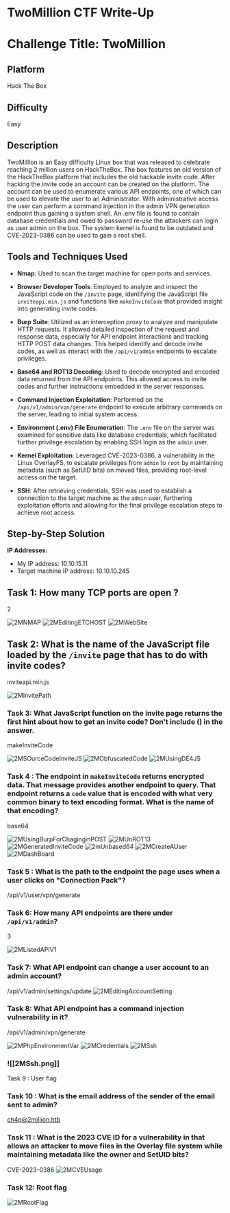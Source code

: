 
# TwoMillion CTF Write-Up

# Challenge Title: TwoMillion

## Platform
Hack The Box

## Difficulty
Easy

## Description
TwoMillion is an Easy difficulty Linux box that was released to celebrate reaching 2 million users on HackTheBox. The box features an old version of the HackTheBox platform that includes the old hackable invite code. After hacking the invite code an account can be created on the platform. The account can be used to enumerate various API endpoints, one of which can be used to elevate the user to an Administrator. With administrative access the user can perform a command injection in the admin VPN generation endpoint thus gaining a system shell. An .env file is found to contain database credentials and owed to password re-use the attackers can login as user admin on the box. The system kernel is found to be outdated and CVE-2023-0386 can be used to gain a root shell.

## Tools and Techniques Used

- **Nmap**: Used to scan the target machine for open ports and services.

- **Browser Developer Tools**: Employed to analyze and inspect the JavaScript code on the `/invite` page, identifying the JavaScript file `inviteapi.min.js` and functions like `makeInviteCode` that provided insight into generating invite codes.

- **Burp Suite**: Utilized as an interception proxy to analyze and manipulate HTTP requests. It allowed detailed inspection of the request and response data, especially for API endpoint interactions and tracking HTTP POST data changes. This helped identify and decode invite codes, as well as interact with the `/api/v1/admin` endpoints to escalate privileges.

- **Base64 and ROT13 Decoding**: Used to decode encrypted and encoded data returned from the API endpoints. This allowed access to invite codes and further instructions embedded in the server responses.

- **Command Injection Exploitation**: Performed on the `/api/v1/admin/vpn/generate` endpoint to execute arbitrary commands on the server, leading to initial system access.

- **Environment (.env) File Enumeration**: The `.env` file on the server was examined for sensitive data like database credentials, which facilitated further privilege escalation by enabling SSH login as the `admin` user.

- **Kernel Exploitation**: Leveraged CVE-2023-0386, a vulnerability in the Linux OverlayFS, to escalate privileges from `admin` to `root` by maintaining metadata (such as SetUID bits) on moved files, providing root-level access on the target.

- **SSH**: After retrieving credentials, SSH was used to establish a connection to the target machine as the `admin` user, furthering exploitation efforts and allowing for the final privilege escalation steps to achieve root access.

## Step-by-Step Solution
**IP Addresses:**
- My IP address: 10.10.15.11
- Target machine IP address: 10.10.10.245

## Task 1: How many TCP ports are open ? 

2

![2MNMAP](https://github.com/user-attachments/assets/fba6ba34-882f-4596-be35-51211b21eac3)
![2MEditingETCHOST](https://github.com/user-attachments/assets/cd001967-f5ac-499f-baba-aca972ed6da1)
![2MWebSite](https://github.com/user-attachments/assets/c29bf222-a4e2-4f66-8c18-ed9a5428b49e)


## Task 2: What is the name of the JavaScript file loaded by the `/invite` page that has to do with invite codes?

inviteapi.min.js

![2MInvitePath](https://github.com/user-attachments/assets/96dfc556-5049-49bc-adf0-9458bc654bff)


### Task 3: What JavaScript function on the invite page returns the first hint about how to get an invite code? Don't include () in the answer.

makeInviteCode

![2MSOurceCodeInviteJS](https://github.com/user-attachments/assets/bb685e78-c703-4615-b283-61d979ddbec5)
![2MObfuscatedCode](https://github.com/user-attachments/assets/f82adcd9-e5b8-4328-bc64-74e9d72ec21a)
![2MUsingDE4JS](https://github.com/user-attachments/assets/4b5a07eb-7708-413f-9586-b98205367037)



### Task 4 : The endpoint in `makeInviteCode` returns encrypted data. That message provides another endpoint to query. That endpoint returns a `code` value that is encoded with what very common binary to text encoding format. What is the name of that encoding?

base64

![2MUsingBurpForChaginginPOST](https://github.com/user-attachments/assets/a88b9c7f-da59-4189-af7a-f5d3a715fc41)
![2MUnROT13](https://github.com/user-attachments/assets/ca965cbd-4d44-4b7b-b5ba-313f4d9bbeb1)
![2MGeneratedInviteCode](https://github.com/user-attachments/assets/91ab5e54-ee7b-4aa2-9a1a-ed4c0d29fbf8)
![2mUnbased64](https://github.com/user-attachments/assets/f4d80776-1fdb-4712-a86d-2cd0c62552ce)
![2MCreateAUser](https://github.com/user-attachments/assets/beaebed9-fa03-41ff-9b1e-e2cbc30fcf0f)
![2MDashBoard](https://github.com/user-attachments/assets/7fb2bdba-86de-4720-b108-f50f5da7dc7a)


### Task 5 : What is the path to the endpoint the page uses when a user clicks on "Connection Pack"?

/api/v1/user/vpn/generate


### Task 6: How many API endpoints are there under `/api/v1/admin`?

3

![2MListedAPIV1](https://github.com/user-attachments/assets/1ed47d8a-cf0a-4119-8b01-0523bccd819a)


### Task 7:  What API endpoint can change a user account to an admin account?

/api/v1/admin/settings/update
![2MEditingAccountSetting](https://github.com/user-attachments/assets/8cbd11da-f004-4342-808a-3ab5f52077f5)

### Task 8: What API endpoint has a command injection vulnerability in it?

/api/v1/admin/vpn/generate

![2MPhpEnvironmentVar](https://github.com/user-attachments/assets/59cc4ed7-f1c5-4c13-9e9e-ae62dbaee147)
![2MCredentials](https://github.com/user-attachments/assets/a1595ece-d671-43e2-add6-b8200e5b2fe4)
![2MSsh](https://github.com/user-attachments/assets/4c5629b9-945f-453b-9e85-0ed55c1ec7f9)


### ![[2MSsh.png]]


Task 9 : User flag

### Task 10 : What is the email address of the sender of the email sent to admin?

ch4p@2million.htb

### Task 11 : What is the 2023 CVE ID for a vulnerability in that allows an attacker to move files in the Overlay file system while maintaining metadata like the owner and SetUID bits?

CVE-2023-0386
![2MCVEUsage](https://github.com/user-attachments/assets/80610166-7a90-4f5c-9b17-75d8ed8f6c83)




### Task 12: Root flag
![2MRootFlag](https://github.com/user-attachments/assets/046e0b82-0e94-4119-a21f-8ace8cc575f0)

